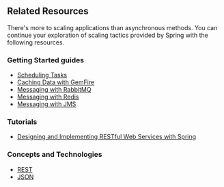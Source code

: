 ## Related Resources

There's more to scaling applications than asynchronous methods. You can continue your exploration of scaling tactics provided by Spring with the following resources.

### Getting Started guides

* [Scheduling Tasks][gs-scheduling-tasks]
* [Caching Data with GemFire][gs-caching-gemfire]
* [Messaging with RabbitMQ][gs-messaging-rabbitmq]
* [Messaging with Redis][gs-messaging-redis]
* [Messaging with JMS][gs-messaging-jms]

[gs-scheduling-tasks]: /guides/gs/scheduling-tasks/
[gs-caching-gemfire]: /guides/gs/caching-gemfire/
[gs-messaging-rabbitmq]: /guides/gs/messaging-rabbitmq/
[gs-messaging-redis]: /guides/gs/messaging-redis/
[gs-messaging-jms]: /guides/gs/messaging-jms/

### Tutorials

* [Designing and Implementing RESTful Web Services with Spring][tut-rest]

[tut-rest]: /guides/tutorials/rest

### Concepts and Technologies

* [REST][u-rest]
* [JSON][u-json]

[u-rest]: /understanding/REST
[u-json]: /understanding/JSON
